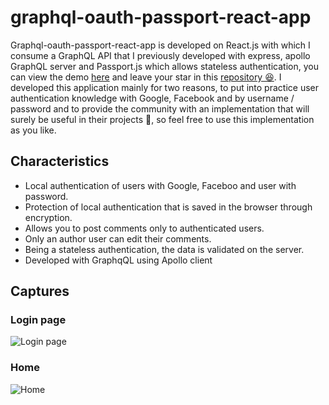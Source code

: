 # graphql-oauth-passport-react-app
Graphql-oauth-passport-react-app is developed on React.js with which I consume a GraphQL API that I previously developed with express, apollo GraphQL server and Passport.js which allows stateless authentication, you can view the demo [here](https://graphql-oauth-server.herokuapp.com/graphql) and leave your star in this [repository 😆](https://github.com/IngDeiver/passport-oauth-graphql-server).
I developed this application mainly for two reasons, to put into practice user authentication knowledge with Google, Facebook and by username / password and to provide the community with an implementation that will surely be useful in their projects 📕, so feel free to use this implementation as you like.
## Characteristics
- Local authentication of users with Google, Faceboo and user with password.
- Protection of local authentication that is saved in the browser through encryption.
- Allows you to post comments only to authenticated users.
- Only an author user can edit their comments.
- Being a stateless authentication, the data is validated on the server.
- Developed with GraphqQL using Apollo client

## Captures
### Login page
![Login page](https://firebasestorage.googleapis.com/v0/b/files-service.appspot.com/o/images%2FOauth%20client%20react%20app%20login%20image.png?alt=media&token=83b7da3e-9075-499b-97fa-c6b6a01d53de)

### Home
![Home](https://firebasestorage.googleapis.com/v0/b/files-service.appspot.com/o/images%2FOauth%20client%20react%20app%20home%20image.png?alt=media&token=e2dc7fd9-ba33-43fa-9d5d-85185ff97693)
